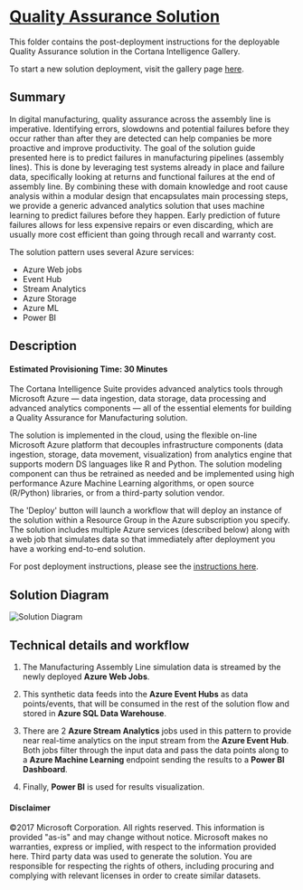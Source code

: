 # [Quality Assurance Solution](https://go.microsoft.com/fwlink/?linkid=831187)

This folder contains the post-deployment instructions for the deployable Quality Assurance solution in the Cortana Intelligence Gallery. 

To start a new solution deployment, visit the gallery page [here](https://go.microsoft.com/fwlink/?linkid=831187).

<Guide type="PostDeploymentGuidance" url="https://github.com/Azure/cortana-intelligence-quality-assurance-manufacturing/blob/master/Automated%20Deployment%20Guide/Post%20Deployment%20Instructions.md"/>

## <a name="Summary"></a>Summary
<Guide type="Summary">
In digital manufacturing, quality assurance across the assembly line is imperative. Identifying errors, slowdowns and potential failures before they occur rather than after they are detected can help companies be more proactive and improve productivity. The goal of the solution guide presented here is to predict failures in manufacturing pipelines (assembly lines). This is done by leveraging test systems already in place and failure data, specifically looking at returns and functional failures at the end of assembly line. By combining these with domain knowledge and root cause analysis within a modular design that encapsulates main processing steps, we provide a generic advanced analytics solution that uses machine learning to predict failures before they happen. Early prediction of future failures allows for less expensive repairs or even discarding, which are usually more cost efficient than going through recall and warranty cost.

The solution pattern uses several Azure services:
* Azure Web jobs
* Event Hub
* Stream Analytics
* Azure Storage
* Azure ML
* Power BI

</Guide>

## <a name="Description"></a>Description

#### Estimated Provisioning Time: <Guide type="EstimatedTime">30 Minutes</Guide>
<Guide type="Description">
The Cortana Intelligence Suite provides advanced analytics tools through Microsoft Azure — data ingestion, data storage, data processing and advanced analytics components — all of the essential elements for building a Quality Assurance for Manufacturing solution.

The solution is implemented in the cloud, using the flexible on-line Microsoft Azure platform that decouples infrastructure components (data ingestion, storage, data movement, visualization) from analytics engine that supports modern DS languages like R and Python. The solution modeling component can thus be retrained as needed and be implemented using high performance Azure Machine Learning algorithms, or open source (R/Python) libraries, or from a third-party solution vendor.

The 'Deploy' button will launch a workflow that will deploy an instance of the solution within a Resource Group in the Azure subscription you specify. The solution includes multiple Azure services (described below) along with a web job that simulates data so that immediately after deployment you have a working end-to-end solution.

For post deployment instructions, please see the [instructions here](https://github.com/Azure/cortana-intelligence-quality-assurance-manufacturing/blob/master/Automated%20Deployment%20Guide/Post%20Deployment%20Instructions.md#post-deployment-instructions).

## Solution Diagram
![Solution Diagram](https://cloud.githubusercontent.com/assets/16708375/20932195/acb87330-bbcb-11e6-8a89-27d8b6e17bdf.png)

## Technical details and workflow
1.	The Manufacturing Assembly Line simulation data is streamed by the newly deployed **Azure Web Jobs**. 

2.	This synthetic data feeds into the **Azure Event Hubs** as data points/events, that will be consumed in the rest of the solution flow and stored in **Azure SQL Data Warehouse**.

3.	There are 2 **Azure Stream Analytics** jobs used in this pattern to provide near real-time analytics on the input stream from the **Azure Event Hub**. Both jobs filter through the input data and pass the data points along to a **Azure Machine Learning** endpoint sending the results to a **Power BI Dashboard**.

4.	Finally, **Power BI** is used for results visualization.
</Guide>

#### Disclaimer

©2017 Microsoft Corporation. All rights reserved.  This information is provided "as-is" and may change without notice. Microsoft makes no warranties, express or implied, with respect to the information provided here.  Third party data was used to generate the solution.  You are responsible for respecting the rights of others, including procuring and complying with relevant licenses in order to create similar datasets.
